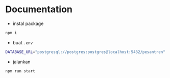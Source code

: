# Documentation

- instal package

```bash
npm i
```

- buat `.env`
  
```bash
DATABASE_URL="postgresql://postgres:postgres@localhost:5432/pesantren"
```

- jalankan

```bash
npm run start
```
